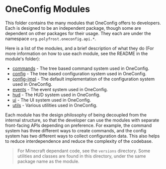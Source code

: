 # OneConfig Modules

This folder contains the many modules that OneConfig offers to developers.
Each is designed to be an independent package, though some are dependent on other packages for their usage.
They each are under the namespace `org.polyfrost.oneconfig.api.*`.

Here is a list of the modules, and a brief description of what they do (For more information on how to use each module, see the README in the module's folder):

- [commands](commands/README.md) - The tree based command system used in OneConfig.
- [config](config/README.md) - The tree based configuration system used in OneConfig.
- [config-impl](config-impl/README.md) - The default implementation of the configuration system used in OneConfig.
- [events](events/README.md) - The event system used in OneConfig.
- [hud](hud/README.md) - The HUD system used in OneConfig.
- [ui](ui/README.md) - The UI system used in OneConfig.
- [utils](utils/README.md) - Various utilities used in OneConfig.

Each module has the design philosophy of being decoupled from the internal structure, so that the developer can use the modules with separate front-facing APIs
depending on preference. For example, the command system has three different ways to create commands, and the config system has two different ways to collect configuration data.
This also helps to reduce interdependence and reduce the complexity of the codebase.

> For Minecraft dependant code, see the `versions` directory. Some utilities and classes are found in this directory, under the same package name as the module.